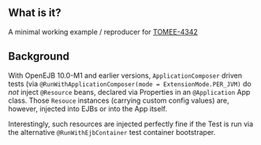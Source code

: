 What is it?
-
A minimal working example / reproducer for [TOMEE-4342](https://issues.apache.org/jira/browse/TOMEE-4342)

Background
-
With OpenEJB 10.0-M1 and earlier versions, `ApplicationComposer` driven tests (via `@RunWithApplicationComposer(mode = ExtensionMode.PER_JVM)` do *not* inject `@Resource` beans, declared via Properties in an `@Application` App class. 
Those `Resouce` instances (carrying custom config values) are, however, injected into EJBs or into the App itself.

Interestingly, such resources are injected perfectly fine if the Test is run via the alternative `@RunWithEjbContainer` test container bootstraper.
